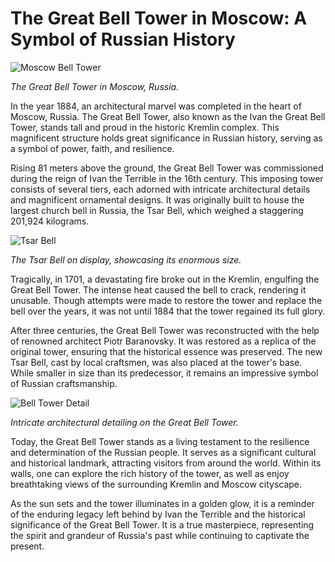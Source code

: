 # The Great Bell Tower in Moscow: A Symbol of Russian History

![Moscow Bell Tower](/img/1695402608330.png)

*The Great Bell Tower in Moscow, Russia.*

In the year 1884, an architectural marvel was completed in the heart of Moscow, Russia. The Great Bell Tower, also known as the Ivan the Great Bell Tower, stands tall and proud in the historic Kremlin complex. This magnificent structure holds great significance in Russian history, serving as a symbol of power, faith, and resilience.

Rising 81 meters above the ground, the Great Bell Tower was commissioned during the reign of Ivan the Terrible in the 16th century. This imposing tower consists of several tiers, each adorned with intricate architectural details and magnificent ornamental designs. It was originally built to house the largest church bell in Russia, the Tsar Bell, which weighed a staggering 201,924 kilograms.

![Tsar Bell](/img/1695402615933.png)

*The Tsar Bell on display, showcasing its enormous size.*

Tragically, in 1701, a devastating fire broke out in the Kremlin, engulfing the Great Bell Tower. The intense heat caused the bell to crack, rendering it unusable. Though attempts were made to restore the tower and replace the bell over the years, it was not until 1884 that the tower regained its full glory.

After three centuries, the Great Bell Tower was reconstructed with the help of renowned architect Piotr Baranovsky. It was restored as a replica of the original tower, ensuring that the historical essence was preserved. The new Tsar Bell, cast by local craftsmen, was also placed at the tower's base. While smaller in size than its predecessor, it remains an impressive symbol of Russian craftsmanship.

![Bell Tower Detail](/img/1695402622972.png)

*Intricate architectural detailing on the Great Bell Tower.*

Today, the Great Bell Tower stands as a living testament to the resilience and determination of the Russian people. It serves as a significant cultural and historical landmark, attracting visitors from around the world. Within its walls, one can explore the rich history of the tower, as well as enjoy breathtaking views of the surrounding Kremlin and Moscow cityscape.

As the sun sets and the tower illuminates in a golden glow, it is a reminder of the enduring legacy left behind by Ivan the Terrible and the historical significance of the Great Bell Tower. It is a true masterpiece, representing the spirit and grandeur of Russia's past while continuing to captivate the present.
